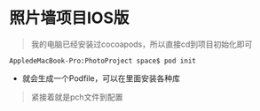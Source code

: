 # 照片墙项目IOS版



> 我的电脑已经安装过cocoapods，所以直接cd到项目初始化即可

```终端
AppledeMacBook-Pro:PhotoProject space$ pod init
```

- 就会生成一个Podfile，可以在里面安装各种库



> 紧接着就是pch文件到配置

